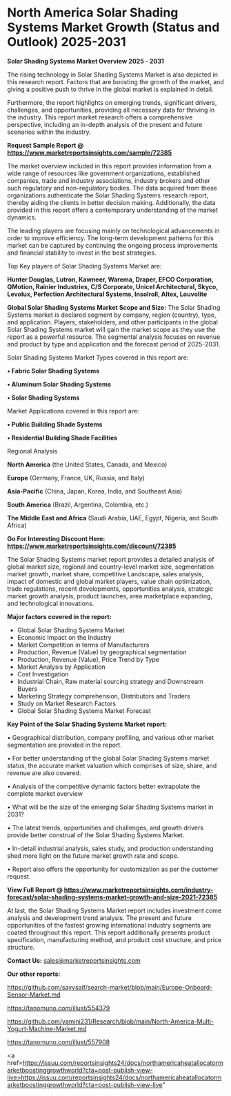 # North America Solar Shading Systems Market Growth (Status and Outlook) 2025-2031

<Strong> Solar Shading Systems Market Overview 2025 - 2031</strong>

The rising technology in Solar Shading Systems Market is also depicted in this research report. Factors that are boosting the growth of the market, and giving a positive push to thrive in the global market is explained in detail.

Furthermore, the report highlights on emerging trends, significant drivers, challenges, and opportunities, providing all necessary data for thriving in the industry. This report market research offers a comprehensive perspective, including an in-depth analysis of the present and future scenarios within the industry.

<strong>Request Sample Report @ <a href=https://www.marketreportsinsights.com/sample/72385>https://www.marketreportsinsights.com/sample/72385</a></strong>

The market overview included in this report provides information from a wide range of resources like government organizations, established companies, trade and industry associations, industry brokers and other such regulatory and non-regulatory bodies. The data acquired from these organizations authenticate the Solar Shading Systems research report, thereby aiding the clients in better decision making. Additionally, the data provided in this report offers a contemporary understanding of the market dynamics.

The leading players are focusing mainly on technological advancements in order to improve efficiency. The long-term development patterns for this market can be captured by continuing the ongoing process improvements and financial stability to invest in the best strategies.

Top Key players of Solar Shading Systems Market are:

<strong>Hunter Douglas, Lutron, Kawneer, Warema, Draper, EFCO Corporation, QMotion, Rainier Industries, C/S Corporate, Unicel Architectural, Skyco, Levolux, Perfection Architectural Systems, Insolroll, Altex, Louvolite</strong>

<strong><b>Global Solar Shading Systems Market Scope and Size:</b></strong>
The Solar Shading Systems market is declared segment by company, region (country), type, and application. Players, stakeholders, and other participants in the global Solar Shading Systems market will gain the market scope as they use the report as a powerful resource. The segmental analysis focuses on revenue and product by type and application and the forecast period of 2025-2031.

Solar Shading Systems Market Types covered in this report are:

<strong>• Fabric Solar Shading Systems

• Aluminum Solar Shading Systems

• Solar Shading Systems</strong>

Market Applications covered in this report are:

<strong>• Public Building Shade Systems

• Residential Building Shade Facilities</strong> 

Regional Analysis

<strong>North America</strong> (the United States, Canada, and Mexico)

<strong>Europe</strong> (Germany, France, UK, Russia, and Italy)

<strong>Asia-Pacific</strong> (China, Japan, Korea, India, and Southeast Asia)

<strong>South America</strong> (Brazil, Argentina, Colombia, etc.)

<strong>The Middle East and Africa</strong> (Saudi Arabia, UAE, Egypt, Nigeria, and South Africa)

<strong>Go For Interesting Discount Here: <a href=https://www.marketreportsinsights.com/discount/72385>https://www.marketreportsinsights.com/discount/72385</a></strong>

The Solar Shading Systems market report provides a detailed analysis of global market size, regional and country-level market size, segmentation market growth, market share, competitive Landscape, sales analysis, impact of domestic and global market players, value chain optimization, trade regulations, recent developments, opportunities analysis, strategic market growth analysis, product launches, area marketplace expanding, and technological innovations.

<strong><b>Major factors covered in the report:</b></strong>
<ul>
  <li>Global Solar Shading Systems Market </li>
  <li>Economic Impact on the Industry</li>
  <li>Market Competition in terms of Manufacturers</li>
  <li>Production, Revenue (Value) by geographical segmentation</li>
  <li>Production, Revenue (Value), Price Trend by Type</li>
  <li>Market Analysis by Application</li>
  <li>Cost Investigation</li>
  <li>Industrial Chain, Raw material sourcing strategy and Downstream Buyers</li>
  <li>Marketing Strategy comprehension, Distributors and Traders</li>
  <li>Study on Market Research Factors</li>
  <li>Global Solar Shading Systems Market Forecast</li>
</ul>

<strong><b>Key Point of the Solar Shading Systems Market report:</b></strong>

• Geographical distribution, company profiling, and various other market segmentation are provided in the report.

• For better understanding of the global Solar Shading Systems market status, the accurate market valuation which comprises of size, share, and revenue are also covered.

• Analysis of the competitive dynamic factors better extrapolate the complete market overview

• What will be the size of the emerging Solar Shading Systems market in 2031?

• The latest trends, opportunities and challenges, and growth drivers provide better construal of the Solar Shading Systems Market.

• In-detail industrial analysis, sales study, and production understanding shed more light on the future market growth rate and scope.

• Report also offers the opportunity for customization as per the customer request.

<strong><b>View Full Report @ <a href=https://www.marketreportsinsights.com/industry-forecast/solar-shading-systems-market-growth-and-size-2021-72385>https://www.marketreportsinsights.com/industry-forecast/solar-shading-systems-market-growth-and-size-2021-72385</a></b></strong>


At last, the Solar Shading Systems Market report includes investment come analysis and development trend analysis. The present and future opportunities of the fastest growing international industry segments are coated throughout this report. This report additionally presents product specification, manufacturing method, and product cost structure, and price structure.

<strong>Contact Us:</strong>
sales@marketreportsinsights.com

<strong>Our other reports:</strong>

<a href=https://github.com/sayysaif/search-market/blob/main/Europe-Onboard-Sensor-Market.md>https://github.com/sayysaif/search-market/blob/main/Europe-Onboard-Sensor-Market.md</a>

<a href=https://tanomuno.com/illust/554379>https://tanomuno.com/illust/554379</a>

<a href=https://github.com/yamini231/Research/blob/main/North-America-Multi-Yogurt-Machine-Market.md>https://github.com/yamini231/Research/blob/main/North-America-Multi-Yogurt-Machine-Market.md</a>

<a href=https://tanomuno.com/illust/557908>https://tanomuno.com/illust/557908</a>

<a href=https://issuu.com/reportsinsights24/docs/northamericaheatallocatormarketboostinggrowthworld?cta=post-publish-view-live>https://issuu.com/reportsinsights24/docs/northamericaheatallocatormarketboostinggrowthworld?cta=post-publish-view-live</a>"
